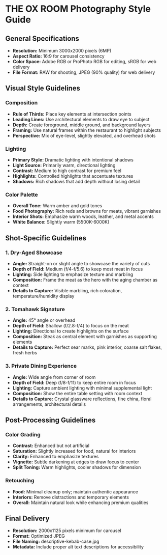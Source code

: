 # THE OX ROOM Photography Style Guide

## General Specifications

- **Resolution:** Minimum 3000x2000 pixels (6MP)
- **Aspect Ratio:** 16:9 for carousel consistency
- **Color Space:** Adobe RGB or ProPhoto RGB for editing, sRGB for web delivery
- **File Format:** RAW for shooting, JPEG (90% quality) for web delivery

## Visual Style Guidelines

### Composition
- **Rule of Thirds:** Place key elements at intersection points
- **Leading Lines:** Use architectural elements to draw eye to subject
- **Depth:** Create foreground, middle ground, and background layers
- **Framing:** Use natural frames within the restaurant to highlight subjects
- **Perspective:** Mix of eye-level, slightly elevated, and overhead shots

### Lighting
- **Primary Style:** Dramatic lighting with intentional shadows
- **Light Source:** Primarily warm, directional lighting
- **Contrast:** Medium to high contrast for premium feel
- **Highlights:** Controlled highlights that accentuate textures
- **Shadows:** Rich shadows that add depth without losing detail

### Color Palette
- **Overall Tone:** Warm amber and gold tones
- **Food Photography:** Rich reds and browns for meats, vibrant garnishes
- **Interior Shots:** Emphasize warm woods, leather, and metal accents
- **White Balance:** Slightly warm (5500K-6000K)

## Shot-Specific Guidelines

### 1. Dry-Aged Showcase
- **Angle:** Straight-on or slight angle to showcase the variety of cuts
- **Depth of Field:** Medium (f/4-f/5.6) to keep most meat in focus
- **Lighting:** Side lighting to emphasize texture and marbling
- **Composition:** Frame the meat as the hero with the aging chamber as context
- **Details to Capture:** Visible marbling, rich coloration, temperature/humidity display

### 2. Tomahawk Signature
- **Angle:** 45° angle or overhead
- **Depth of Field:** Shallow (f/2.8-f/4) to focus on the meat
- **Lighting:** Directional to create highlights on the surface
- **Composition:** Steak as central element with garnishes as supporting elements
- **Details to Capture:** Perfect sear marks, pink interior, coarse salt flakes, fresh herbs

### 3. Private Dining Experience
- **Angle:** Wide angle from corner of room
- **Depth of Field:** Deep (f/8-f/11) to keep entire room in focus
- **Lighting:** Capture ambient lighting with minimal supplemental light
- **Composition:** Show the entire table setting with room context
- **Details to Capture:** Crystal glassware reflections, fine china, floral arrangements, architectural details

## Post-Processing Guidelines

### Color Grading
- **Contrast:** Enhanced but not artificial
- **Saturation:** Slightly increased for food, natural for interiors
- **Clarity:** Enhanced to emphasize textures
- **Vignette:** Subtle darkening at edges to draw focus to center
- **Split Toning:** Warm highlights, cooler shadows for dimension

### Retouching
- **Food:** Minimal cleanup only; maintain authentic appearance
- **Interiors:** Remove distractions and temporary elements
- **Overall:** Maintain natural look while enhancing premium qualities

## Final Delivery

- **Resolution:** 2000x1125 pixels minimum for carousel
- **Format:** Optimized JPEG
- **File Naming:** descriptive-kebab-case.jpg
- **Metadata:** Include proper alt text descriptions for accessibility
